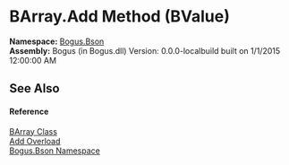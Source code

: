 # BArray.Add Method (BValue)
 

**Namespace:**&nbsp;<a href="N_Bogus_Bson">Bogus.Bson</a><br />**Assembly:**&nbsp;Bogus (in Bogus.dll) Version: 0.0.0-localbuild built on 1/1/2015 12:00:00 AM

## See Also


#### Reference
<a href="T_Bogus_Bson_BArray">BArray Class</a><br /><a href="Overload_Bogus_Bson_BArray_Add">Add Overload</a><br /><a href="N_Bogus_Bson">Bogus.Bson Namespace</a><br />